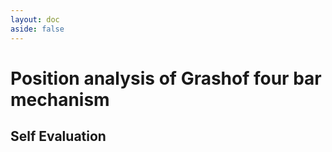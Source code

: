 ```yaml
---
layout: doc
aside: false
---
```


<script setup>
  import { data } from "../../dataLoaders/position_analysis_grashof/selfEvaluation.data.js"
  import QuizComponent from "../../components/QuizComponent.vue"
</script>

# Position analysis of Grashof four bar mechanism

## Self Evaluation

<QuizComponent :quizData={data} :buttonStyle="$style.button" />

<style module>
  .button {
      color: #fff;
      background-color: #007bff;
      border-color: #007bff;
      padding: 0.375rem 0.75rem;
      font-size: 1rem;
      line-height: 1.5;
      border-radius: 0.25rem;
    }

  .button:hover {
    background-color: #0069d9;
    border-color: #0062cc;
  }
  </style>
